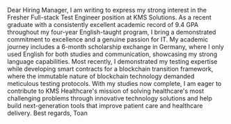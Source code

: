 Dear Hiring Manager, 
I am writing to express my strong interest in the Fresher Full-stack Test Engineer position at KMS Solutions. As a recent graduate with a consistently excellent academic record of 9.4 GPA throughout my four-year English-taught program, I bring a demonstrated commitment to excellence and a genuine passion for IT. My academic journey includes a 6-month scholarship exchange in Germany, where I only used English for both studies and communication, showcasing my strong language capabilities. Most recently, I demonstrated my testing expertise while developing smart contracts for a blockchain transition framework, where the immutable nature of blockchain technology demanded meticulous testing protocols. With my studies now complete, I am eager to contribute to KMS Healthcare's mission of solving healthcare's most challenging problems through innovative technology solutions and help build next-generation tools that improve patient care and healthcare delivery. Best regards, Toan